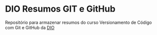 # DIO Resumos GIT e GitHub
Repositório para armazenar resumos do curso Versionamento de Código com Git e GitHub da [DIO](https://web.dio.me/course/versionamento-de-codigo-com-git-e-github/learning/599dd3dd-d189-474f-a55c-22f37b4472da?back=/track/engenharia-dados-python&tab=about&moduleId=undefined)


